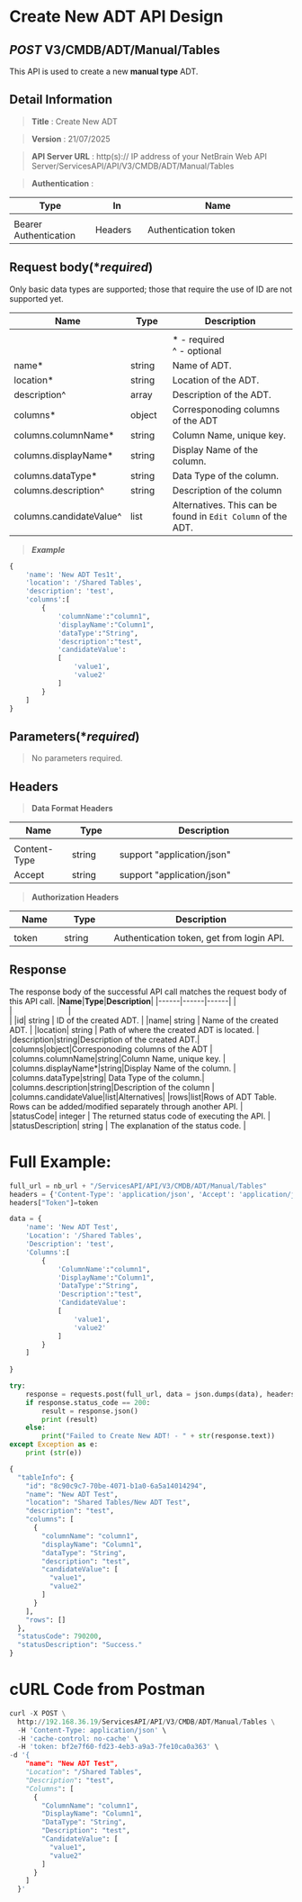 
# Create New ADT API Design

## ***POST*** V3/CMDB/ADT/Manual/Tables
This API is used to create a new <b>manual type</b> ADT.

## Detail Information

> **Title** : Create New ADT<br>

> **Version** : 21/07/2025

> **API Server URL** : http(s):// IP address of your NetBrain Web API Server/ServicesAPI/API/V3/CMDB/ADT/Manual/Tables

> **Authentication** : 

|**Type**|**In**|**Name**|
|------|------|------|
|<img width=100/>|<img width=100/>|<img width=500/>|
|Bearer Authentication| Headers | Authentication token | 

## Request body(****required***)
Only basic data types are supported; those that require the use of ID are not supported yet.

|**Name**|**Type**|**Description**|
|------|------|------|
|<img width=100/>|<img width=100/>|<img width=500/>|
|||* - required<br />^ - optional|
|name*|string| Name of ADT. |
|location*|string|Location of the ADT. |
|description^|array|Description of the ADT.|
|columns*|object|Corresponoding columns of the ADT |
|columns.columnName*|string|Column Name, unique key. |
|columns.displayName*|string|Display Name of the column. |
|columns.dataType*|string| Data Type of the column.|
|columns.description^|string|Description of the column |
|columns.candidateValue^|list|Alternatives. This can be found in `Edit Column` of the ADT.|

> ***Example***
```python
{
    'name': 'New ADT Tes1t',
    'location': '/Shared Tables',
    'description': 'test',
    'columns':[
        {
            'columnName':"column1",
            'displayName':"Column1",
            'dataType':"String",
            'description':"test",
            'candidateValue':
            [
                'value1',
                'value2'
            ]
        }
    ]
}
```

## Parameters(****required***)
>No parameters required.


## Headers

> **Data Format Headers**

|**Name**|**Type**|**Description**|
|------|------|------|
|<img width=100/>|<img width=100/>|<img width=500/>|
| Content-Type | string  | support "application/json" |
| Accept | string  | support "application/json" |

> **Authorization Headers**

|**Name**|**Type**|**Description**|
|------|------|------|
|<img width=100/>|<img width=100/>|<img width=500/>|
| token | string  | Authentication token, get from login API. |

## Response
The response body of the successful API call matches the request body of this API call.
|**Name**|**Type**|**Description**|
|------|------|------|
|<img width=100/>|<img width=100/>|<img width=500/>|
|id| string | ID of the created ADT.  |
|name| string | Name of the created ADT.  |
|location| string | Path of where the created ADT is located.  |
|description|string|Description of the created ADT.|
|columns|object|Corresponoding columns of the ADT |
|columns.columnName|string|Column Name, unique key. |
|columns.displayName*|string|Display Name of the column. |
|columns.dataType|string| Data Type of the column.|
|columns.description|string|Description of the column |
|columns.candidateValue|list|Alternatives|
|rows|list|Rows of ADT Table. Rows can be added/modified separately through another API. |
|statusCode| integer | The returned status code of executing the API.  |
|statusDescription| string | The explanation of the status code.  |


# Full Example:

```python
full_url = nb_url + "/ServicesAPI/API/V3/CMDB/ADT/Manual/Tables"
headers = {'Content-Type': 'application/json', 'Accept': 'application/json'}
headers["Token"]=token

data = {
    'name': 'New ADT Test',
    'Location': '/Shared Tables',
    'Description': 'test',
    'Columns':[
        {
            'ColumnName':"column1",
            'DisplayName':"Column1",
            'DataType':"String",
            'Description':"test",
            'CandidateValue':
            [
                'value1',
                'value2'
            ]
        }
    ]
     
}

try:
    response = requests.post(full_url, data = json.dumps(data), headers = headers, verify = False)
    if response.status_code == 200:
        result = response.json()
        print (result)
    else:
        print("Failed to Create New ADT! - " + str(response.text))
except Exception as e:
    print (str(e)) 
```
```python
{
  "tableInfo": {
    "id": "8c90c9c7-70be-4071-b1a0-6a5a14014294",
    "name": "New ADT Test",
    "location": "Shared Tables/New ADT Test",
    "description": "test",
    "columns": [
      {
        "columnName": "column1",
        "displayName": "Column1",
        "dataType": "String",
        "description": "test",
        "candidateValue": [
          "value1",
          "value2"
        ]
      }
    ],
    "rows": []
  },
  "statusCode": 790200,
  "statusDescription": "Success."
}
```
# cURL Code from Postman

```python
curl -X POST \
  http://192.168.36.19/ServicesAPI/API/V3/CMDB/ADT/Manual/Tables \
  -H 'Content-Type: application/json' \
  -H 'cache-control: no-cache' \ 
  -H 'token: bf2e7f60-fd23-4eb3-a9a3-7fe10ca0a363' \
-d '{
    "name": "New ADT Test",
    "Location": "/Shared Tables",
    "Description": "test",
    "Columns": [
      {
        "ColumnName": "column1",
        "DisplayName": "Column1",
        "DataType": "String",
        "Description": "test",
        "CandidateValue": [
          "value1",
          "value2"
        ]
      }
    ]
  }'
```
